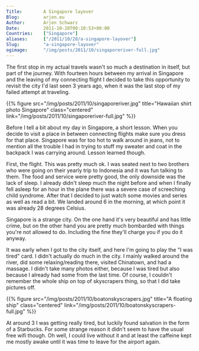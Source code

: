```yaml
---
Title:        A Singapore layover  
Blog:         arjen.eu  
Author:       Arjen Schwarz  
Date:         2011-10-28T00:10:53+00:00
Countries:    ["Singapore"]
aliases:      ["/2011/10/28/a-singapore-layover"]
Slug:         "a-singapore-layover"
ogimage:      "/img/posts/2011/10/singaporeriver-full.jpg"
---
```

The first stop in my actual travels wasn't so much a destination in itself, but part of the journey. With fourteen hours between my arrival in Singapore and the leaving of my connecting flight I decided to take this opportunity to revisit the city I'd last seen 3 years ago, when it was the last stop of my failed attempt at traveling.

{{% figure src="/img/posts/2011/10/singaporeriver.jpg" title="Hawaiian shirt photo Singapore" class="centered" link="/img/posts/2011/10/singaporeriver-full.jpg" %}}

Before I tell a bit about my day in Singapore, a short lesson. When you decide to visit a place in between connecting flights make sure you dress for that place. Singapore was for too hot to walk around in jeans, not to mention all the trouble I had in trying to stuff my sweater and coat in the backpack I was carrying around. Lesson learned though.

First, the flight. This was pretty much ok. I was seated next to two brothers who were going on their yearly trip to Indonesia and it was fun talking to them. The food and service were pretty good, the only downside was the lack of sleep. I already didn't sleep much the night before and when I finally fell asleep for an hour in the plane there was a severe case of screeching child syndrome. After that I decided to just watch some movies and series as well as read a bit. We landed around 6 in the morning, at which point it was already 28 degrees Celsius. 

Singapore is a strange city. On the one hand it's very beautiful and has little crime, but on the other hand you are pretty much bombarded with things you're not allowed to do. Including the fine they'll charge you if you do it anyway.

It was early when I got to the city itself, and here I'm going to play the "I was tired" card. I didn't actually do much in the city. I mainly walked around the river, did some relaxing/reading there, visited Chinatown, and had a massage. I didn't take many photos either, because I was tired but also because I already had some from the last time. Of course, I couldn't remember the whole ship on top of skyscrapers thing, so that I did take pictures off.

{{% figure src="/img/posts/2011/10/boatonskyscrapers.jpg" title="A floating ship" class="centered" link="/img/posts/2011/10/boatonskyscrapers-full.jpg" %}}

At around 3 I was getting really tired, but luckily found salvation in the form of a Starbucks. For some strange reason it didn't seem to have the usual free wifi though. Oh well, I could live without it and at least the caffeine kept me mostly awake until it was time to leave for the airport again.